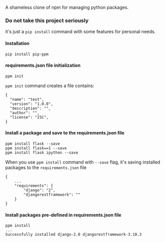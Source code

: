 A shameless clone of npm for managing python packages.

### Do not take this project seriously
it's just a `pip install` command with some features for personal needs.

#### Installation

    pip install pip-ppm

#### requirements.json file initialization
    
    ppm init
    
`ppm init` command creates a file contains:

    {
      "name": "test",
      "version": "1.0.0",
      "description": "",
      "author": "",
      "license": "ISC",
    }

#### Install a package and save to the requirements.json file
    
    ppm install flask --save
    ppm install flask==1 --save
    ppm install flask ipython --save


When you use `ppm install` command with `--save` flag, 
it's saving installed packages to the `requirements.json` file
    
    {   
        ...
        "requirements": {
	        "django": "2",
            "djangorestframework": ""
        }
    }


#### Install packages pre-defined in requirements.json file
    
    ppm install
    ...
    Successfully installed django-2.0 djangorestframework-3.10.3

